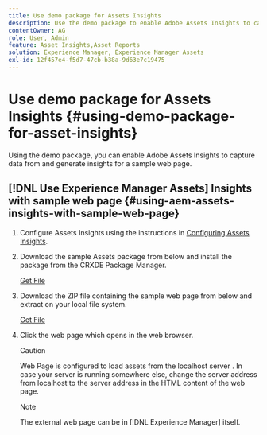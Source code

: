 ```yaml
---
title: Use demo package for Assets Insights
description: Use the demo package to enable Adobe Assets Insights to capture data from and generate insights for a web page.
contentOwner: AG
role: User, Admin
feature: Asset Insights,Asset Reports
solution: Experience Manager, Experience Manager Assets
exl-id: 12f457e4-f5d7-47cb-b38a-9d63e7c19475
---
```

# Use demo package for Assets Insights {#using-demo-package-for-asset-insights}

Using the demo package, you can enable Adobe Assets Insights to capture data from and generate insights for a sample web page.

## [!DNL Use Experience Manager Assets] Insights with sample web page  {#using-aem-assets-insights-with-sample-web-page}

1. Configure Assets Insights using the instructions in [Configuring Assets Insights](configure-asset-insights.md).
1. Download the sample Assets package from below and install the package from the CRXDE Package Manager.

   [Get File](assets/insightsdemo.zip)

1. Download the ZIP file containing the sample web page from below and extract on your local file system.

   [Get File](assets/demosite.zip)

1. Click the web page which opens in the web browser.

   >[!CAUTION]
   >
   >Web Page is configured to load assets from the localhost server . In case your server is running somewhere else, change the server address from localhost to the server address in the HTML content of the web page.

   >[!NOTE]
   >
   >The external web page can be in [!DNL Experience Manager] itself.
